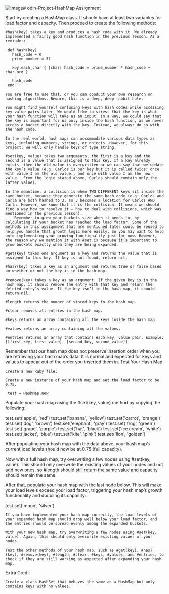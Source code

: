 ![image](https://github.com/user-attachments/assets/90a417c5-1ea5-42ea-8367-22f1f68e26fc)# odin-Project-HashMap
Assignment

Start by creating a HashMap class. It should have at least two variables for load factor and capacity. Then proceed to create the following methods:

    #hash(key) takes a key and produces a hash code with it. We already implemented a fairly good hash function in the previous lesson. As a reminder:

     def hash(key)
       hash_code = 0
       prime_number = 31
          
       key.each_char { |char| hash_code = prime_number * hash_code + char.ord }
          
       hash_code
     end

    You are free to use that, or you can conduct your own research on hashing algorithms. Beware, this is a deep, deep rabbit hole.

    You might find yourself confusing keys with hash codes while accessing key-value pairs later. We would like to stress that the key is what your hash function will take as an input. In a way, we could say that the key is important for us only inside the hash function, as we never access a bucket directly with the key. Instead, we always do so with the hash code.

    In the real world, hash maps can accommodate various data types as keys, including numbers, strings, or objects. However, for this project, we will only handle keys of type string.

    #set(key, value) takes two arguments, the first is a key and the second is a value that is assigned to this key. If a key already exists, then the old value is overwritten or we can say that we update the key’s value (e.g. Carlos is our key but it is called twice: once with value I am the old value., and once with value I am the new value.. From the logic stated above, Carlos should contain only the latter value).

    In the meantime, a collision is when TWO DIFFERENT keys sit inside the same bucket, because they generate the same hash code (e.g. Carlos and Carla are both hashed to 3, so 3 becomes a location for Carlos AND Carla. However, we know that it is the collision. It means we should find a way how to resolve it — how to deal with collisions, which was mentioned in the previous lesson).
        Remember to grow your buckets size when it needs to, by calculating if your bucket has reached the load factor. Some of the methods in this assignment that are mentioned later could be reused to help you handle that growth logic more easily. So you may want to hold onto implementing your growing functionality just for now. However, the reason why we mention it with #set is because it’s important to grow buckets exactly when they are being expanded.

    #get(key) takes one argument as a key and returns the value that is assigned to this key. If key is not found, return nil.

    #has?(key) takes a key as an argument and returns true or false based on whether or not the key is in the hash map.

    #remove(key) takes a key as an argument. If the given key is in the hash map, it should remove the entry with that key and return the deleted entry’s value. If the key isn’t in the hash map, it should return nil.

    #length returns the number of stored keys in the hash map.

    #clear removes all entries in the hash map.

    #keys returns an array containing all the keys inside the hash map.

    #values returns an array containing all the values.

    #entries returns an array that contains each key, value pair. Example: [[first_key, first_value], [second_key, second_value]]

Remember that our hash map does not preserve insertion order when you are retrieving your hash map’s data. It is normal and expected for keys and values to appear out of the order you inserted them in.
Test Your Hash Map

    Create a new Ruby file.

    Create a new instance of your hash map and set the load factor to be 0.75.

     test = HashMap.new

Populate your hash map using the #set(key, value) method by copying the following:

 test.set('apple', 'red')
 test.set('banana', 'yellow')
 test.set('carrot', 'orange')
 test.set('dog', 'brown')
 test.set('elephant', 'gray')
 test.set('frog', 'green')
 test.set('grape', 'purple')
 test.set('hat', 'black')
 test.set('ice cream', 'white')
 test.set('jacket', 'blue')
 test.set('kite', 'pink')
 test.set('lion', 'golden')

After populating your hash map with the data above, your hash map’s current load levels should now be at 0.75 (full capacity).

Now with a full hash map, try overwriting a few nodes using #set(key, value). This should only overwrite the existing values of your nodes and not add new ones, so #length should still return the same value and capacity should remain the same.

After that, populate your hash map with the last node below. This will make your load levels exceed your load factor, triggering your hash map’s growth functionality and doubling its capacity:

 test.set('moon', 'silver')

    If you have implemented your hash map correctly, the load levels of your expanded hash map should drop well below your load factor, and the entries should be spread evenly among the expanded buckets.

    With your new hash map, try overwriting a few nodes using #set(key, value). Again, this should only overwrite existing values of your nodes.

    Test the other methods of your hash map, such as #get(key), #has?(key), #remove(key), #length, #clear, #keys, #values, and #entries, to check if they are still working as expected after expanding your hash map.

Extra Credit

    Create a class HashSet that behaves the same as a HashMap but only contains keys with no values.
